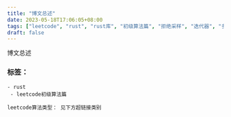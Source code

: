 ```yaml
---
title: "博文总述"
date: 2023-05-18T17:06:05+08:00
tags: ["leetcode", "rust", "rust库", "初级算法篇", "拒绝采样", "迭代器", "多线程", "概率与统计", "归并排序", "后缀数组", "基数排序", "计数排序", "快速选择", "欧拉回路", "强连通分量", "扫描线", "双连通分量", "水塘抽样", "桶排序", "最小生成树", "Shell", "随机化"]
draft: false
---
```

博文总述

### 标签：

    - rust
     - leetcode初级算法篇

    leetcode算法类型： 见下方超链接类别
